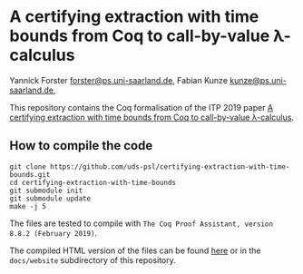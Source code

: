 # A certifying extraction with time bounds from Coq to call-by-value λ-calculus


Yannick Forster <forster@ps.uni-saarland.de>, Fabian Kunze <kunze@ps.uni-saarland.de>, 

This repository contains the Coq formalisation of the ITP 2019 paper [A certifying extraction with time bounds from Coq to call-by-value λ-calculus](https://www.ps.uni-saarland.de/Publications/details/ForsterKunze:2019:Certifying-extraction.html).

## How to compile the code

``` shell
git clone https://github.com/uds-psl/certifying-extraction-with-time-bounds.git
cd certifying-extraction-with-time-bounds
git submodule init
git submodule update
make -j 5
```

The files are tested to compile with `The Coq Proof Assistant, version 8.8.2 (February 2019)`.

The compiled HTML version of the files can be found [here](https://uds-psl.github.io/certifying-extraction-with-time-bounds/website/toc.html) or in the `docs/website` subdirectory of this repository.

